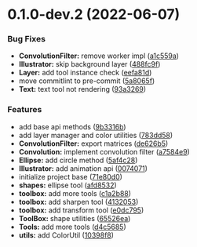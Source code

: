 # 0.1.0-dev.2 (2022-06-07)


### Bug Fixes

* **ConvolutionFilter:** remove worker impl ([a1c559a](https://github.com/CesiumLabs/illustrator/commit/a1c559ab5e37e2705569cb302de2d25d6bcdfa5e))
* **Illustrator:** skip background layer ([488fc9f](https://github.com/CesiumLabs/illustrator/commit/488fc9f7325f2a6c63f9e5d61faf21ece82f2ec7))
* **Layer:** add tool instance check ([eefa81d](https://github.com/CesiumLabs/illustrator/commit/eefa81d88ff32235cc22c21557dbafd756b3876c))
* move commitlint to pre-commit ([5a8065f](https://github.com/CesiumLabs/illustrator/commit/5a8065f9d9c6063bfa70e7c944f95b85f9bad345))
* **Text:** text tool not rendering ([93a3269](https://github.com/CesiumLabs/illustrator/commit/93a326972e7d33d48426fd5bf03cc6d7527acfc7))


### Features

* add base api methods ([9b3316b](https://github.com/CesiumLabs/illustrator/commit/9b3316b327353bd01d46b2dd4fb1a5e83ca7dd3b))
* add layer manager and color utilities ([783dd58](https://github.com/CesiumLabs/illustrator/commit/783dd588bcc36807651df6b68769e9685793b60c))
* **ConvolutionFilter:** export matrices ([de626b5](https://github.com/CesiumLabs/illustrator/commit/de626b5b4ba3a8a2d84151b918ded286bd0db6a7))
* **Convolution:** implement convolution filter ([a7584e9](https://github.com/CesiumLabs/illustrator/commit/a7584e92509b5a6840ece734560eee7016437846))
* **Ellipse:** add circle method ([5af4c28](https://github.com/CesiumLabs/illustrator/commit/5af4c28cc69ee65f87c266d7d776a645bd36adda))
* **Illustrator:** add animation api ([0074071](https://github.com/CesiumLabs/illustrator/commit/0074071dc4d7265caefab5e94db27460280c8a65))
* initialize project base ([71e80d0](https://github.com/CesiumLabs/illustrator/commit/71e80d0a9dc4c20c45f4e2c2b09d9a8a6e9a77ee))
* **shapes:** ellipse tool ([afd8532](https://github.com/CesiumLabs/illustrator/commit/afd85326862128dcfe4c8fc2afdb78156506d765))
* **toolbox:** add more tools ([c1a2b88](https://github.com/CesiumLabs/illustrator/commit/c1a2b8879eec74bd7e57c9f7bcff8165ffe5a7b1))
* **toolbox:** add sharpen tool ([4132053](https://github.com/CesiumLabs/illustrator/commit/413205398ef95da147db1999d5a1e0aaa2c3c857))
* **toolbox:** add transform tool ([e0dc795](https://github.com/CesiumLabs/illustrator/commit/e0dc795ef00d3eebd40c37f1446b2dd1c3265844))
* **ToolBox:** shape utilities ([65526ea](https://github.com/CesiumLabs/illustrator/commit/65526ea228b4b09c31868bd7101f7eace709dffd))
* **Tools:** add more tools ([d4c5685](https://github.com/CesiumLabs/illustrator/commit/d4c5685f2c4e77947d7e81b7d6a102a16cb98000))
* **utils:** add ColorUtil ([10398f8](https://github.com/CesiumLabs/illustrator/commit/10398f8096af677f043baeb767137742b3c293c9))



